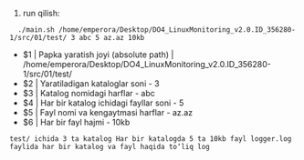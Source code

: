 
1.  run qilish: 
  ```
    ./main.sh /home/emperora/Desktop/DO4_LinuxMonitoring_v2.0.ID_356280-1/src/01/test/ 3 abc 5 az.az 10kb
  ```
- $1 | Papka yaratish joyi (absolute path) | /home/emperora/Desktop/DO4_LinuxMonitoring_v2.0.ID_356280-1/src/01/test/
- $2 | Yaratiladigan kataloglar soni - 3
- $3 | Katalog nomidagi harflar - abc
- $4 | Har bir katalog ichidagi fayllar soni - 5
- $5 | Fayl nomi va kengaytmasi <uchun> harflar - az.az
- $6 | Har bir fayl hajmi - 10kb

`test/ ichida 3 ta katalog
Har bir katalogda 5 ta 10kb fayl
logger.log faylida har bir katalog va fayl haqida to‘liq log`
